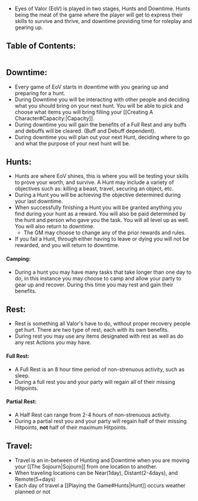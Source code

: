 - Eyes of Valor (EoV) is played in two stages, Hunts and Downtime. Hunts being the meat of the game where the player will get to express their skills to survive and thrive, and downtime providing time for roleplay and gearing up.
## Table of Contents:
```table-of-contents
```
## Downtime:
- Every game of EoV starts in downtime with you gearing up and preparing for a hunt. 
- During Downtime you will be interacting with other people and deciding what you should bring on your next hunt. You will be able to pick and choose what items you will bring filling your [[Creating A Character#Capacity:|Capacity]]. 
- During downtime you will gain the benefits of a Full Rest and any buffs and debuffs will be cleared. (Buff and Debuff dependent). 
- During downtime you will plan out your next Hunt, deciding where to go and what the purpose of your next hunt will be.
## Hunts:
- Hunts are where EoV shines, this is where you will be testing your skills to prove your worth, and survive. A Hunt may include a variety of objectives such as: killing a beast, travel, securing an object, etc. 
- During a Hunt you will be achieving the objective determined during your last downtime.
- When successfully finishing a Hunt you will be granted anything you find during your hunt as a reward. You will also be paid determined by the hunt and person who gave you the task. You will all level up as well. You will also return to downtime. 
	- The GM may choose to change any of the prior rewards and rules.
- If you fail a Hunt, through either having to leave or dying you will not be rewarded, and you will return to downtime. 
#### Camping:
- During a hunt you may have many tasks that take longer than one day to do, in this instance you may choose to camp and allow your party to gear up and recover. During this time you may rest and gain their benefits. 
## Rest:
- Rest is something all Valor's have to do, without proper recovery people get hurt. There are two type of rest, each with its own benefits.
- During rest you may use any items designated with rest as well as do any rest Actions you may have. 
#### Full Rest:
- A Full Rest is an 8 hour time period of non-strenuous activity, such as sleep. 
- During a full rest you and your party will regain all of their missing Hitpoints. 
#### Partial Rest:
- A Half Rest can range from 2-4 hours of non-strenuous activity. 
- During a partial rest you and your party will regain half of their missing Hitpoints, **not** half of their maximum Hitpoints. 


## Travel:
- Travel is an in-between of Hunting and Downtime when you are moving your [[The Sojourn|Sojourn]] from one location to another. 
- When traveling locations can be Near(1day), Distant(2-4days), and Remote(5+days)
- Each day of travel a [[Playing the Game#Hunts|Hunt]] occurs weather planned or not


